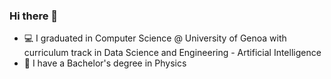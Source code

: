 ### Hi there 👋

 - 💻 I graduated in Computer Science @ University of Genoa with curriculum track in Data Science and Engineering - Artificial Intelligence
 - 🔭 I have a Bachelor's degree in Physics
<!--
**guidovalla/guidovalla** is a ✨ _special_ ✨ repository because its `README.md` (this file) appears on your GitHub profile.

Here are some ideas to get you started:

- 🔭 I’m currently working on ...
- 🌱 I’m currently learning ...
- 👯 I’m looking to collaborate on ...
- 🤔 I’m looking for help with ...
- 💬 Ask me about ...
- 📫 How to reach me: ...
- 😄 Pronouns: ...
- ⚡ Fun fact: ...
-->
